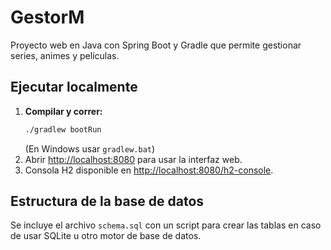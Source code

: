 # GestorM

Proyecto web en Java con Spring Boot y Gradle que permite gestionar series, animes y películas.

## Ejecutar localmente

1. **Compilar y correr:**
   ```bash
   ./gradlew bootRun
   ```
   (En Windows usar `gradlew.bat`)
2. Abrir [http://localhost:8080](http://localhost:8080) para usar la interfaz web.
3. Consola H2 disponible en [http://localhost:8080/h2-console](http://localhost:8080/h2-console).

## Estructura de la base de datos

Se incluye el archivo `schema.sql` con un script para crear las tablas en caso de usar SQLite u otro motor de base de datos.
